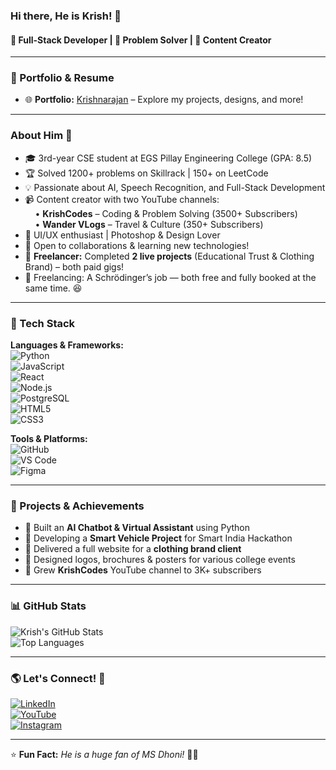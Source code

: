 ### Hi there, He is Krish! 👋  

#### 🚀 Full-Stack Developer | 🧠 Problem Solver | 🎥 Content Creator  

---

### 🔗 Portfolio & Resume

- 🌐 **Portfolio:** [Krishnarajan](https://krishcodes.tech) – Explore my projects, designs, and more!

---

### About Him 🚀  
- 🎓 3rd-year CSE student at EGS Pillay Engineering College (GPA: 8.5)
- 🏆 Solved 1200+ problems on Skillrack | 150+ on LeetCode
- 💡 Passionate about AI, Speech Recognition, and Full-Stack Development
- 📹 Content creator with two YouTube channels:  
  &nbsp;&nbsp;&nbsp;&nbsp;• **KrishCodes** – Coding & Problem Solving (3500+ Subscribers)  
  &nbsp;&nbsp;&nbsp;&nbsp;• **Wander VLogs** – Travel & Culture (350+ Subscribers)  
- 🎨 UI/UX enthusiast | Photoshop & Design Lover
- 💬 Open to collaborations & learning new technologies!
- 💼 **Freelancer:** Completed **2 live projects** (Educational Trust & Clothing Brand) – both paid gigs!
- 🚀 Freelancing: A Schrödinger’s job — both free and fully booked at the same time. 😆

---

### 🚀 Tech Stack  

**Languages & Frameworks:**  
![Python](https://img.shields.io/badge/-Python-3776AB?style=flat&logo=python&logoColor=white)  
![JavaScript](https://img.shields.io/badge/-JavaScript-F7DF1E?style=flat&logo=javascript&logoColor=black)  
![React](https://img.shields.io/badge/-React-61DAFB?style=flat&logo=react&logoColor=black)  
![Node.js](https://img.shields.io/badge/-Node.js-339933?style=flat&logo=node.js&logoColor=white)  
![PostgreSQL](https://img.shields.io/badge/-PostgreSQL-4169E1?style=flat&logo=postgresql&logoColor=white)  
![HTML5](https://img.shields.io/badge/-HTML5-E34F26?style=flat&logo=html5&logoColor=white)  
![CSS3](https://img.shields.io/badge/-CSS3-1572B6?style=flat&logo=css3)  

**Tools & Platforms:**  
![GitHub](https://img.shields.io/badge/-GitHub-181717?style=flat&logo=github)  
![VS Code](https://img.shields.io/badge/-VS%20Code-007ACC?style=flat&logo=visual-studio-code)  
![Figma](https://img.shields.io/badge/-Figma-F24E1E?style=flat&logo=figma&logoColor=white)  

---

### 🌟 Projects & Achievements  

- 🤖 Built an **AI Chatbot & Virtual Assistant** using Python  
- 🚗 Developing a **Smart Vehicle Project** for Smart India Hackathon  
- 🧵 Delivered a full website for a **clothing brand client**  
- 🎨 Designed logos, brochures & posters for various college events  
- 🎥 Grew **KrishCodes** YouTube channel to 3K+ subscribers

---

### 📊 GitHub Stats  
![Krish's GitHub Stats](https://github-readme-stats.vercel.app/api?username=Krishnarajan7&show_icons=true&theme=radical)  
![Top Languages](https://github-readme-stats.vercel.app/api/top-langs/?username=Krishnarajan7&layout=compact&theme=radical)  

---

### 🌎 Let's Connect! 🔗  

[![LinkedIn](https://img.shields.io/badge/-LinkedIn-blue?style=flat&logo=linkedin&logoColor=white)](https://www.linkedin.com/in/krishnarajan007)  
[![YouTube](https://img.shields.io/badge/-YouTube-red?style=flat&logo=youtube&logoColor=white)](https://youtube.com/@krishcodes-io)  
[![Instagram](https://img.shields.io/badge/-Instagram-E4405F?style=flat&logo=instagram&logoColor=white)](https://www.instagram.com/_.krish.irizz)

---

⭐ **Fun Fact:** *He is a huge fan of MS Dhoni!* 🏏🔥
